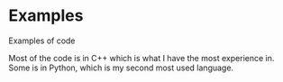 # Examples
Examples of code

Most of the code is in C++ which is what I have the most experience in.  Some is in Python, which is my second most used language.
